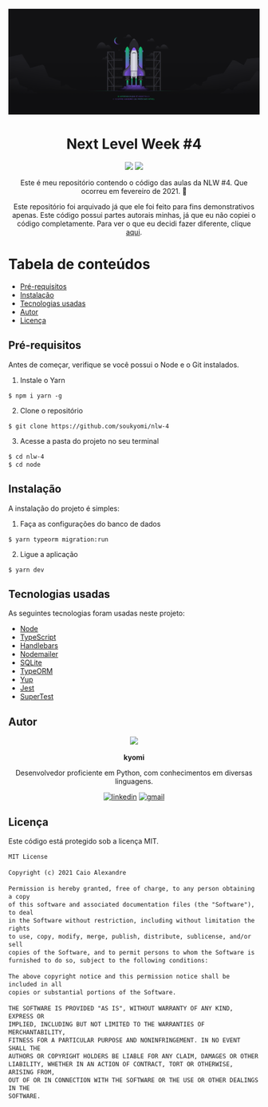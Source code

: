 ![rocketseat](./_site/rocketseat.png)

<div style="text-align: center;">
  <h1>Next Level Week #4</h1>
  <img src="https://img.shields.io/github/license/soukyomi/nlw-4"/>
  <img src="https://img.shields.io/discord/327861810768117763?label=discord"/>
  
  <p>Este é meu repositório contendo o código das aulas da NLW #4. Que ocorreu em fevereiro de 2021. 🚀</p>
  <p>Este repositório foi arquivado já que ele foi feito para fins demonstrativos apenas. Este código possui partes autorais minhas, já que eu não copiei o código completamente. Para ver o que eu decidi fazer diferente, clique <a href="docs/WHAT_WAS_CHANGED.md">aqui</a>.</p>
</div>

Tabela de conteúdos
=================
<!--ts-->
  * [Pré-requisitos](#pré-requisitos)
  * [Instalação](#instalação)
  * [Tecnologias usadas](#tecnologias-usadas)
  * [Autor](#autor)
  * [Licença](#licença)

## Pré-requisitos
Antes de começar, verifique se você possui o Node e o Git instalados.

1. Instale o Yarn
```
$ npm i yarn -g
```

2. Clone o repositório
```
$ git clone https://github.com/soukyomi/nlw-4
```

3. Acesse a pasta do projeto no seu terminal
```
$ cd nlw-4
$ cd node
```

## Instalação
A instalação do projeto é simples:

1. Faça as configurações do banco de dados
```
$ yarn typeorm migration:run
```

2. Ligue a aplicação
```
$ yarn dev
```

## Tecnologias usadas
As seguintes tecnologias foram usadas neste projeto:

- [Node](https://nodejs.org/en/)
- [TypeScript](https://www.typescriptlang.org/)
- [Handlebars](https://handlebarsjs.com/)
- [Nodemailer](https://nodemailer.com/about/)
- [SQLite](https://www.sqlite.org/index.html)
- [TypeORM](https://typeorm.io/#/)
- [Yup](https://www.npmjs.com/package/yup)
- [Jest](https://jestjs.io/)
- [SuperTest](https://www.npmjs.com/package/supertest)

## Autor
<div style="text-align: center;">
  <img src="https://cdn.discordapp.com/attachments/816517409573437470/833426158996422707/image.png"/>
  <p><strong>kyomi</strong></p>

  Desenvolvedor proficiente em Python, com conhecimentos em diversas linguagens.

  [![linkedin](https://img.shields.io/badge/-Caio-blue?style=flat-square&logo=LINKEDIN&logoColor=white&link=https://www.linkedin.com/in/soukyomi)](https://www.linkedin.com/in/soukyomi)
  [![gmail](https://img.shields.io/badge/-contato.kyomi@gmail.com-c14438?style=flat-square&logo=GMAIL&logoColor=white&link=mailto:contato.kyomi@gmail.com)](mailto:contato.kyomi@gmail.com)
</div>

## Licença
Este código está protegido sob a licença MIT.
```
MIT License

Copyright (c) 2021 Caio Alexandre

Permission is hereby granted, free of charge, to any person obtaining a copy
of this software and associated documentation files (the "Software"), to deal
in the Software without restriction, including without limitation the rights
to use, copy, modify, merge, publish, distribute, sublicense, and/or sell
copies of the Software, and to permit persons to whom the Software is
furnished to do so, subject to the following conditions:

The above copyright notice and this permission notice shall be included in all
copies or substantial portions of the Software.

THE SOFTWARE IS PROVIDED "AS IS", WITHOUT WARRANTY OF ANY KIND, EXPRESS OR
IMPLIED, INCLUDING BUT NOT LIMITED TO THE WARRANTIES OF MERCHANTABILITY,
FITNESS FOR A PARTICULAR PURPOSE AND NONINFRINGEMENT. IN NO EVENT SHALL THE
AUTHORS OR COPYRIGHT HOLDERS BE LIABLE FOR ANY CLAIM, DAMAGES OR OTHER
LIABILITY, WHETHER IN AN ACTION OF CONTRACT, TORT OR OTHERWISE, ARISING FROM,
OUT OF OR IN CONNECTION WITH THE SOFTWARE OR THE USE OR OTHER DEALINGS IN THE
SOFTWARE.
```
